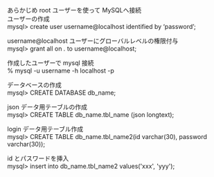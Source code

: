あらかじめ root ユーザーを使って MySQLへ接続<br>
ユーザーの作成<br>
mysql> create user username@localhost identified by ‘password’;

username@localhost ユーザーにグローバルレベルの権限付与<br>
mysql> grant all on _._ to username@localhost;

作成したユーザーで mysql 接続<br>
% mysql -u username -h localhost -p

データベースの作成<br>
mysql> CREATE DATABASE db_name;

json データ用テーブルの作成<br>
mysql> CREATE TABLE db_name.tbl_name (json longtext);

login データ用テーブル作成<br>
mysql> CREATE TABLE db_name.tbl_name2(id varchar(30), password varchar(30));

id とパスワードを挿入<br>
mysql> insert into db_name.tbl_name2 values('xxx', 'yyy');
